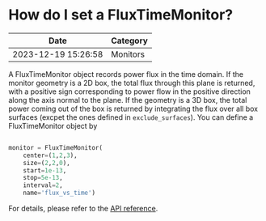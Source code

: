 # How do I set a FluxTimeMonitor?

| Date       | Category    |
|------------|-------------|
| 2023-12-19 15:26:58 | Monitors |


A FluxTimeMonitor object records power flux in the time domain. If the monitor geometry is a 2D box, the total flux through this plane is returned, with a positive sign corresponding to power flow in the positive direction along the axis normal to the plane. If the geometry is a 3D box, the total power coming out of the box is returned by integrating the flux over all box surfaces (excpet the ones defined in `exclude_surfaces`). You can define a FluxTimeMonitor object by 



```python

monitor = FluxTimeMonitor(
    center=(1,2,3),
    size=(2,2,0),
    start=1e-13,
    stop=5e-13,
    interval=2,
    name='flux_vs_time')

```



For details, please refer to the [API reference](https://docs.flexcompute.com/projects/tidy3d/en/stable/_autosummary/tidy3d.FluxTimeMonitor.html).